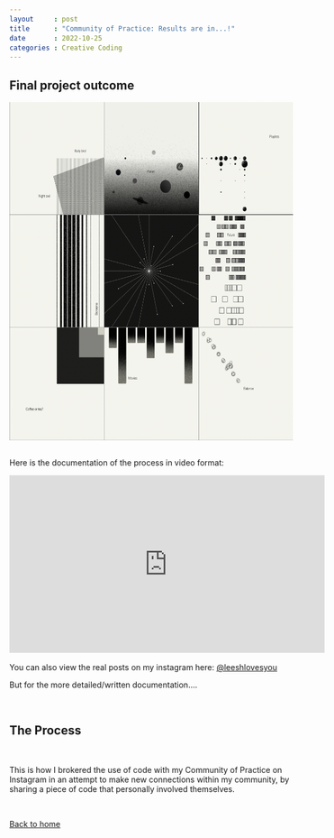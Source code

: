 ```yaml
---
layout     : post
title      : "Community of Practice: Results are in...!"
date       : 2022-10-25
categories : Creative Coding
---
```


<h2> Final project outcome </h2>

<img src="/CoP_img/final.png" style="display: block; margin: 0 auto; height:600px"/>

<br>

Here is the documentation of the process in video format:
<iframe width="560" height="315" src="https://www.youtube.com/embed/jRWctgiXcTk" title="YouTube video player" frameborder="0" allow="accelerometer; autoplay; clipboard-write; encrypted-media; gyroscope; picture-in-picture" allowfullscreen></iframe>

You can also view the real posts on my instagram here: <a href="https://www.instagram.com/leeshlovesyou/">@leeshlovesyou</a>

But for the more detailed/written documentation....

<br>

<h2> The Process </h2>

<br>

This is how I brokered the use of code with my Community of Practice on Instagram in an attempt to make new connections within my community, by sharing a piece of code that personally involved themselves. 


<br>

<a href="https://elishafitri.github.io/">Back to home</a>
  

